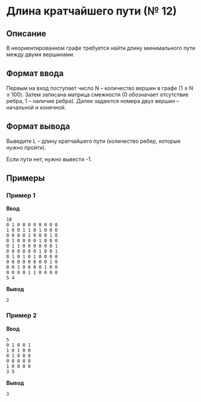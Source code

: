 # Длина кратчайшего пути (№ 12)

## Описание

В неориентированном графе требуется найти длину минимального пути между двумя
вершинами.

## Формат ввода

Первым на вход поступает число N – количество вершин в графе (1 ≤ N ≤
100). Затем записана матрица смежности (0 обозначает отсутствие ребра, 1 –
наличие ребра). Далее задаются номера двух вершин – начальной и конечной.

## Формат вывода

Выведите L – длину кратчайшего пути (количество ребер, которые нужно пройти).

Если пути нет, нужно вывести -1.

## Примеры

### Пример 1

**Ввод**

```
10
0 1 0 0 0 0 0 0 0 0
1 0 0 1 1 0 1 0 0 0
0 0 0 0 1 0 0 0 1 0
0 1 0 0 0 0 1 0 0 0
0 1 1 0 0 0 0 0 0 1
0 0 0 0 0 0 1 0 0 1
0 1 0 1 0 1 0 0 0 0
0 0 0 0 0 0 0 0 1 0
0 0 1 0 0 0 0 1 0 0
0 0 0 0 1 1 0 0 0 0
5 4
```

**Вывод**

```
2
```

### Пример 2

**Ввод**

```
5
0 1 0 0 1
1 0 1 0 0
0 1 0 0 0
0 0 0 0 0
1 0 0 0 0
3 5
```

**Вывод**

```
3
```
